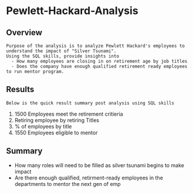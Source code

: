 # Pewlett-Hackard-Analysis

## Overview

    Purpose of the analysis is to analyze Pewlett Hackard's employees to understand the impact of "Silver Tsunami". 
    Using the SQL skills, provide insights into 
      - How many employees are closing in on retirement age by job titles
      - Does the company have enough qualified retirement ready employees to run mentor program.

## Results
    Below is the quick result summary post analysis using SQL skills
    
1. 1500 Employees meet the retirement critieria
2. Retiring employee by retiring Titles
3. % of employees by title
4. 1550 Employees eligible to mentor 


## Summary
 - How many roles will need to be filled as silver tsunami begins to make impact
 - Are there enough qualified, retirment-ready employees in the departments to mentor the next gen of emp
